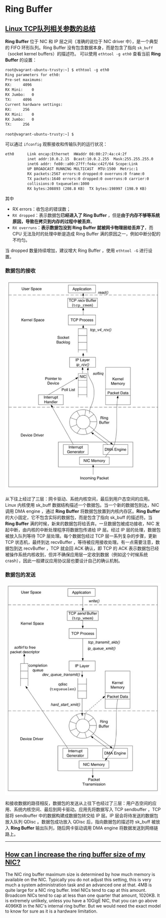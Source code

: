 # Ring Buffer

## [Linux TCP队列相关参数的总结](https://yq.aliyun.com/articles/4252)

**Ring Buffer** 位于 NIC 和 IP 层之间（准确的说位于 NIC driver 中），是一个典型的 FIFO 环形队列。Ring Buffer 没有包含数据本身，而是包含了指向 `sk_buff`（socket kernel buffers）的描述符。
可以使用 `ethtool -g eth0` 查看当前 **Ring Buffer** 的设置：

```
root@vagrant-ubuntu-trusty:~] $ ethtool -g eth0
Ring parameters for eth0:
Pre-set maximums:
RX:		4096
RX Mini:	0
RX Jumbo:	0
TX:		4096
Current hardware settings:
RX:		256
RX Mini:	0
RX Jumbo:	0
TX:		256

root@vagrant-ubuntu-trusty:~] $
```

可以通过 `ifconfig` 观察接收和传输队列的运行状况：

```
eth0      Link encap:Ethernet  HWaddr 08:00:27:4a:c4:2f
          inet addr:10.0.2.15  Bcast:10.0.2.255  Mask:255.255.255.0
          inet6 addr: fe80::a00:27ff:fe4a:c42f/64 Scope:Link
          UP BROADCAST RUNNING MULTICAST  MTU:1500  Metric:1
          RX packets:2567 errors:0 dropped:0 overruns:0 frame:0
          TX packets:1640 errors:0 dropped:0 overruns:0 carrier:0
          collisions:0 txqueuelen:1000
          RX bytes:208893 (208.8 KB)  TX bytes:198997 (198.9 KB)
```

其中

- RX errors：收包总的错误数；
- `RX dropped`：表示数据包**已经进入了 Ring Buffer** ，但是**由于内存不够等系统原因，导致在拷贝到内存的过程中被丢弃**。
- `RX overruns`：**表示数据包没到 Ring Buffer 就被网卡物理层给丢弃了**，而 CPU 无法及时的处理中断是造成 Ring Buffer 满的原因之一，例如中断分配的不均匀。

当 dropped 数量持续增加，建议增大 Ring Buffer ，使用 `ethtool -G` 进行设置。

### 数据包的接收

![](https://raw.githubusercontent.com/moooofly/ImageCache/master/Pictures/%E6%95%B0%E6%8D%AE%E5%8C%85%E6%8E%A5%E6%94%B6%E8%B7%AF%E5%BE%84.jpeg)

从下往上经过了三层：网卡驱动、系统内核空间，最后到用户态空间的应用。Linux 内核使用 sk_buff 数据结构描述一个数据包。当一个新的数据包到达，NIC 调用 DMA engine ，通过 **Ring Buffer** 将数据包放置到内核内存区。**Ring Buffer** 的大小固定，它不包含实际的数据包，而是包含了指向 sk_buff 的描述符。当 **Ring Buffer** 满的时候，新来的数据包将给丢弃。一旦数据包被成功接收，NIC 发起中断，由内核的中断处理程序将数据包传递给 IP 层。经过 IP 层的处理，数据包被放入队列等待 TCP 层处理。每个数据包经过 TCP 层一系列复杂的步骤，更新 TCP 状态机，最终到达 recvBuffer ，等待被应用接收处理。有一点需要注意，数据包到达 recvBuffer ，TCP 就会回 ACK 确认，即 TCP 的 ACK 表示数据包已经被操作系统内核收到，但并不确保应用层一定收到数据（例如这个时候系统 crash），因此一般建议应用协议层也要设计自己的确认机制。

### 数据包的发送

![](https://raw.githubusercontent.com/moooofly/ImageCache/master/Pictures/%E6%95%B0%E6%8D%AE%E5%8C%85%E5%8F%91%E9%80%81%E8%B7%AF%E5%BE%84.jpeg)

和接收数据的路径相反，数据包的发送从上往下也经过了三层：用户态空间的应用、系统内核空间、最后到网卡驱动。应用先将数据写入 TCP sendbuffer ，TCP 层将 sendbuffer 中的数据构建成数据包转交给 IP 层。IP 层会将待发送的数据包放入队列 QDisc 。数据包成功放入 QDisc 后，指向数据包的描述符 sk_buff 被放入 **Ring Buffer** 输出队列，随后网卡驱动调用 DMA engine 将数据发送到网络链路上。


----------

## [How can I increase the ring buffer size of my NIC?](https://superuser.com/questions/284677/how-can-i-increase-the-ring-buffer-size-of-my-nic)

The NIC ring buffer maximum size is determined by how much memory is available on the NIC. Typically you do not adjust this setting, this is very much a system administration task and an advanced one at that. 4MB is quite large for a NIC ring buffer. Intel NICs tend to cap at this amount. Broadcom NICs tend to cap at less than one quarter that amount, 1020KB. It is extremely unlikely, unless you have a 10GigE NIC, that you can go above 4096KB in the NIC's internal ring buffer. But we would need the exact model to know for sure as it is a hardware limitation.
